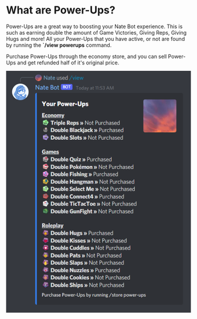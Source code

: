 # What are Power-Ups?
Power-Ups are a great way to boosting your Nate Bot experience. This is such as earning double the amount of Game Victories, Giving Reps, Giving Hugs and more! All your Power-Ups that you have active, or not are found by running the **`/view powerups** command.

Purchase Power-Ups through the economy store, and you can sell Power-Ups and get refunded half of it's original price.

![Power-Ups](./images/powerups-view.png)